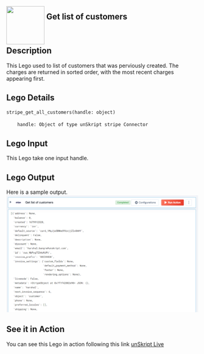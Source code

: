 [<img align="left" src="https://unskript.com/assets/favicon.png" width="100" height="100" style="padding-right: 5px">](https://unskript.com/assets/favicon.png) 
<h2>Get list of customers</h2>

<br>

## Description
This Lego used to list of customers that was perviously created. The
        charges are returned in sorted order, with the most recent charges appearing first.


## Lego Details

    stripe_get_all_customers(handle: object)

        handle: Object of type unSkript stripe Connector

## Lego Input
This Lego take one input handle.

## Lego Output
Here is a sample output.
<img src="./1.png">

## See it in Action

You can see this Lego in action following this link [unSkript Live](https://us.app.unskript.io)